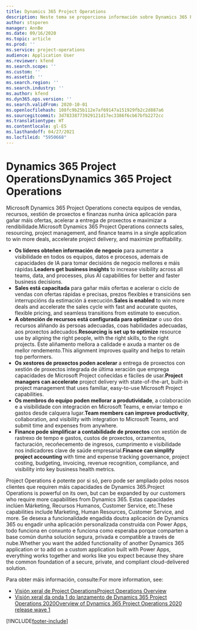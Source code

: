 ```yaml
---
title: Dynamics 365 Project Operations
description: Neste tema se proporciona información sobre Dynamics 365 Project Operations.
author: stsporen
manager: AnnBe
ms.date: 09/16/2020
ms.topic: article
ms.prod: ''
ms.service: project-operations
audience: Application User
ms.reviewer: kfend
ms.search.scope: ''
ms.custom: ''
ms.assetid: ''
ms.search.region: ''
ms.search.industry: ''
ms.author: kfend
ms.dyn365.ops.version: ''
ms.search.validFrom: 2020-10-01
ms.openlocfilehash: 108fc9b25b112e7af69147a151929fb2c2d887a6
ms.sourcegitcommit: 3d78338773929121d17ec3386f6cb67bfb2272cc
ms.translationtype: HT
ms.contentlocale: gl-ES
ms.lasthandoff: 04/27/2021
ms.locfileid: "5950668"
---
```

# <a name="dynamics-365-project-operations"></a><span data-ttu-id="e8142-103">Dynamics 365 Project Operations</span><span class="sxs-lookup"><span data-stu-id="e8142-103">Dynamics 365 Project Operations</span></span>

<span data-ttu-id="e8142-104">Microsoft Dynamics 365 Project Operations conecta equipos de vendas, recursos, xestión de proxectos e finanzas nunha única aplicación para gañar máis ofertas, acelerar a entrega de proxectos e maximizar a rendibilidade.</span><span class="sxs-lookup"><span data-stu-id="e8142-104">Microsoft Dynamics 365 Project Operations connects sales, resourcing, project management, and finance teams in a single application to win more deals, accelerate project delivery, and maximize profitability.</span></span>

-   <span data-ttu-id="e8142-105">**Os líderes obteñen información de negocio** para aumentar a visibilidade en todos os equipos, datos e procesos, ademais de capacidades de IA para tomar decisións de negocio mellores e máis rápidas.</span><span class="sxs-lookup"><span data-stu-id="e8142-105">**Leaders get business insights** to increase visibility across all teams, data, and processes, plus AI capabilities for better and faster business decisions.</span></span>
-   <span data-ttu-id="e8142-106">**Sales está capacitada** para gañar máis ofertas e acelerar o ciclo de vendas con ofertas rápidas e precisas, prezos flexibles e transicións sen interrupcións da estimación á execución.</span><span class="sxs-lookup"><span data-stu-id="e8142-106">**Sales is enabled** to win more deals and accelerate the sales cycle with fast and accurate quotes, flexible pricing, and seamless transitions from estimate to execution.</span></span>
-   <span data-ttu-id="e8142-107">**A obtención de recursos está configurada para optimizar** o uso dos recursos aliñando ás persoas adecuadas, coas habilidades adecuadas, aos proxectos adecuados.</span><span class="sxs-lookup"><span data-stu-id="e8142-107">**Resourcing is set up to optimize** resource use by aligning the right people, with the right skills, to the right projects.</span></span> <span data-ttu-id="e8142-108">Este aliñamento mellora a calidade e axuda a manter os de mellor rendemento.</span><span class="sxs-lookup"><span data-stu-id="e8142-108">This alignment improves quality and helps to retain top performers.</span></span>
-   <span data-ttu-id="e8142-109">**Os xestores de proxectos poden acelerar** a entrega de proxectos con xestión de proxectos integrada de última xeración que emprega capacidades de Microsoft Project coñecidas e fáciles de usar.</span><span class="sxs-lookup"><span data-stu-id="e8142-109">**Project managers can accelerate** project delivery with state-of-the-art, built-in project management that uses familiar, easy-to-use Microsoft Project capabilities.</span></span>
-   <span data-ttu-id="e8142-110">**Os membros do equipo poden mellorar a produtividade**, a colaboración e a visibilidade con integración en Microsoft Teams, e enviar tempo e gastos desde calquera lugar.</span><span class="sxs-lookup"><span data-stu-id="e8142-110">**Team members can improve productivity**, collaboration, and visibility with integration to Microsoft Teams, and submit time and expenses from anywhere.</span></span>
-   <span data-ttu-id="e8142-111">**Finance pode simplificar a contabilidade de proxectos** con xestión de rastrexo de tempo e gastos, custos de proxectos, orzamentos, facturación, recoñecemento de ingresos, cumprimento e visibilidade nos indicadores clave de saúde empresarial.</span><span class="sxs-lookup"><span data-stu-id="e8142-111">**Finance can simplify project accounting** with time and expense tracking governance, project costing, budgeting, invoicing, revenue recognition, compliance, and visibility into key business health metrics.</span></span>

<span data-ttu-id="e8142-112">Project Operations é potente por si só, pero pode ser ampliado polos nosos clientes que requiren máis capacidades de Dynamics 365.</span><span class="sxs-lookup"><span data-stu-id="e8142-112">Project Operations is powerful on its own, but can be expanded by our customers who require more capabilities from Dynamics 365.</span></span> <span data-ttu-id="e8142-113">Estas capacidades inclúen Márketing, Recursos Humanos, Customer Service, etc.</span><span class="sxs-lookup"><span data-stu-id="e8142-113">These capabilities include Marketing, Human Resources, Customer Service, and more.</span></span> <span data-ttu-id="e8142-114">Se desexa a funcionalidade engadida doutra aplicación de Dynamics 365 ou engadir unha aplicación personalizada construída con Power Apps, todo funciona en conxunto e funciona como esperaba porque comparten a base común dunha solución segura, privada e compatible a través de nube.</span><span class="sxs-lookup"><span data-stu-id="e8142-114">Whether you want the added functionality of another Dynamics 365 application or to add on a custom application built with Power Apps, everything works together and works like you expect because they share the common foundation of a secure, private, and compliant cloud-delivered solution.</span></span>

<span data-ttu-id="e8142-115">Para obter máis información, consulte:</span><span class="sxs-lookup"><span data-stu-id="e8142-115">For more information, see:</span></span>

- [<span data-ttu-id="e8142-116">Visión xeral de Project Operations</span><span class="sxs-lookup"><span data-stu-id="e8142-116">Project Operations Overview</span></span>](https://dynamics.microsoft.com/en-us/project-operations/overview/)
- [<span data-ttu-id="e8142-117">Visión xeral da onda 1 do lanzamento de Dynamics 365 Project Operations 2020</span><span class="sxs-lookup"><span data-stu-id="e8142-117">Overview of Dynamics 365 Project Operations 2020 release wave 1</span></span>](/dynamics365-release-plan/2020wave1/dynamics365-project-operations/)



[!INCLUDE[footer-include](includes/footer-banner.md)]
